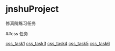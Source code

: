 # jnshuProject
修真院练习任务

##css 任务

[css_task1][1]
[css_task3][3]
[css_task4][4]
[css_task5][5]
[css_task6][6]

[1]: https://tail33.github.io/jnshuProject/css_task1/task1.html

[3]: https://tail33.github.io/jnshuProject/css_task3/task3.html
[4]: https://tail33.github.io/jnshuProject/css_task4/tesk4.html
[5]: https://tail33.github.io/jnshuProject/css_task5/tesk5.html
[6]: https://tail33.github.io/jnshuProject/css_task6/task6.html
